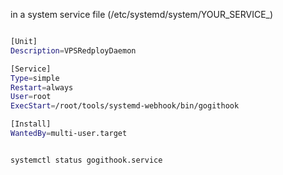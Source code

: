 
in a system service file (/etc/systemd/system/YOUR_SERVICE_)
```sh

[Unit]
Description=VPSRedployDaemon

[Service]
Type=simple
Restart=always
User=root
ExecStart=/root/tools/systemd-webhook/bin/gogithook

[Install]
WantedBy=multi-user.target

```


```sh

systemctl status gogithook.service

```
